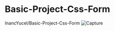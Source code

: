 # Basic-Project-Css-Form
InancYucel/Basic-Project-Css-Form
![Capture](https://user-images.githubusercontent.com/48295407/153854069-d8f3e82c-417d-45a0-aae0-357bfbee9ea8.PNG)
